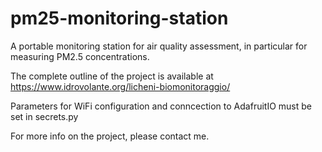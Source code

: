 # pm25-monitoring-station
A portable monitoring station for air quality assessment, in particular for measuring PM2.5 concentrations.

The complete outline of the project is available at https://www.idrovolante.org/licheni-biomonitoraggio/

Parameters for WiFi configuration and conncection to AdafruitIO must be set in secrets.py

For more info on the project, please contact me.
